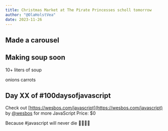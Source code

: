```yaml
---
title: Christmas Market at The Pirate Princesses scholl tomorrow
author: "@OlaHolstVea"
date: 2023-11-26
---
```


## Made a carousel

## Making soup soon

10+ liters of soup

onions
carrots


## Day XX of #100daysofjavascript

Check out [https://wesbos.com/javascript](https://wesbos.com/javascript) by
[@wesbos](https://twitter.com/wesbos)
 for more JavaScript
Price: $0

Because #javascript will never die 💪🥳🏴‍☠️
